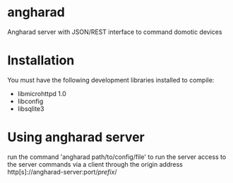 angharad
========

Angharad server with JSON/REST interface to command domotic devices

Installation
============

You must have the following development libraries installed to compile:
- libmicrohttpd 1.0
- libconfig
- libsqlite3

Using angharad server
=====================

run the command 'angharad path/to/config/file' to run the server
access to the server commands via a client through the origin address http[s]://angharad-server:port/*prefix*/
